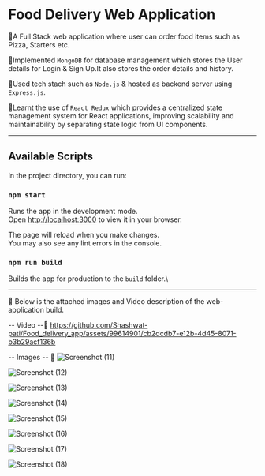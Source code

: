 # Food Delivery Web Application

🔸A Full Stack web application where user can order food items such as Pizza, Starters etc.

🔸Implemented `MongoDB` for database management which stores the User details for Login & Sign Up.It also stores the order details and history.

🔸Used tech stach such as `Node.js` & hosted as backend server using `Express.js`.

🔸Learnt the use of `React Redux` which provides a centralized state management system for React applications, improving scalability and maintainability by separating state logic from UI components.

-----------------------------------------------------------------------------------



## Available Scripts
In the project directory, you can run:

### `npm start`
Runs the app in the development mode.\
Open [http://localhost:3000](http://localhost:3000) to view it in your browser.

The page will reload when you make changes.\
You may also see any lint errors in the console.

### `npm run build`
Builds the app for production to the `build` folder.\

-----------------------------------------------------------------------------------


🔖 Below is the attached images and Video description of the web-application build.

-- Video --🎥
https://github.com/Shashwat-pati/Food_delivery_app/assets/99614901/cb2dcdb7-e12b-4d45-8071-b3b29acf136b

-- Images -- 📸
![Screenshot (11)](https://github.com/Shashwat-pati/Food_delivery_app/assets/99614901/e8254cc5-51fa-49b4-afd9-aa4a10f7c294)

![Screenshot (12)](https://github.com/Shashwat-pati/Food_delivery_app/assets/99614901/3e0e53ae-535f-4820-a308-c384c35f0bb7)

![Screenshot (13)](https://github.com/Shashwat-pati/Food_delivery_app/assets/99614901/0b8245a7-c738-4300-8732-5e15768e9cce)

![Screenshot (14)](https://github.com/Shashwat-pati/Food_delivery_app/assets/99614901/98af5a74-eb26-4576-aafe-6bd8729a27d7)

![Screenshot (15)](https://github.com/Shashwat-pati/Food_delivery_app/assets/99614901/87c150b5-91e0-41a1-920f-61403e09b468)

![Screenshot (16)](https://github.com/Shashwat-pati/Food_delivery_app/assets/99614901/878cfa25-e184-4243-842a-0fd1f1d68e35)

![Screenshot (17)](https://github.com/Shashwat-pati/Food_delivery_app/assets/99614901/d500d3e0-e28f-483d-90d0-9d83dbb2eeda)

![Screenshot (18)](https://github.com/Shashwat-pati/Food_delivery_app/assets/99614901/30271272-288c-468c-a751-76a1710e01e1)





